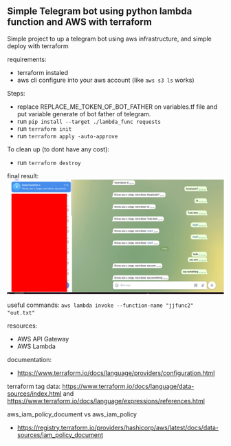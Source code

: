 
## Simple Telegram bot using python lambda function and AWS with terraform

Simple project to up a telegram bot using aws infrastructure, and simple deploy with terraform

requirements:
* terraform instaled
* aws cli configure into your aws account (like `aws s3 ls` works)

Steps:
* replace REPLACE_ME_TOKEN_OF_BOT_FATHER on variables.tf file and put variable generate of bot father of telegram.
* run `pip install --target ./lambda_func requests`
* run `terraform init`
* run `terraform apply -auto-approve`

To clean up (to dont have any cost):
* run `terraform destroy`

final result:
![](example.png)


useful commands:
`aws lambda invoke --function-name "jjfunc2"  "out.txt"`

resources:
* AWS API Gateway
* AWS Lambda


documentation:
* https://www.terraform.io/docs/language/providers/configuration.html


terraform tag data: https://www.terraform.io/docs/language/data-sources/index.html and https://www.terraform.io/docs/language/expressions/references.html


aws_iam_policy_document vs aws_iam_policy
* https://registry.terraform.io/providers/hashicorp/aws/latest/docs/data-sources/iam_policy_document


